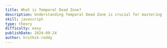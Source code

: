 ```yaml
---
title: What is Temporal Dead Zone?
description: Understanding Temporal Dead Zone is crucial for mastering variable scoping in JavaScript, especially in modern JavaScript with `let` and `const`.
skill: javascript
type: theory
difficulty: easy
publishDate: 2024-09-24
author: hruthik-reddy
---
```

